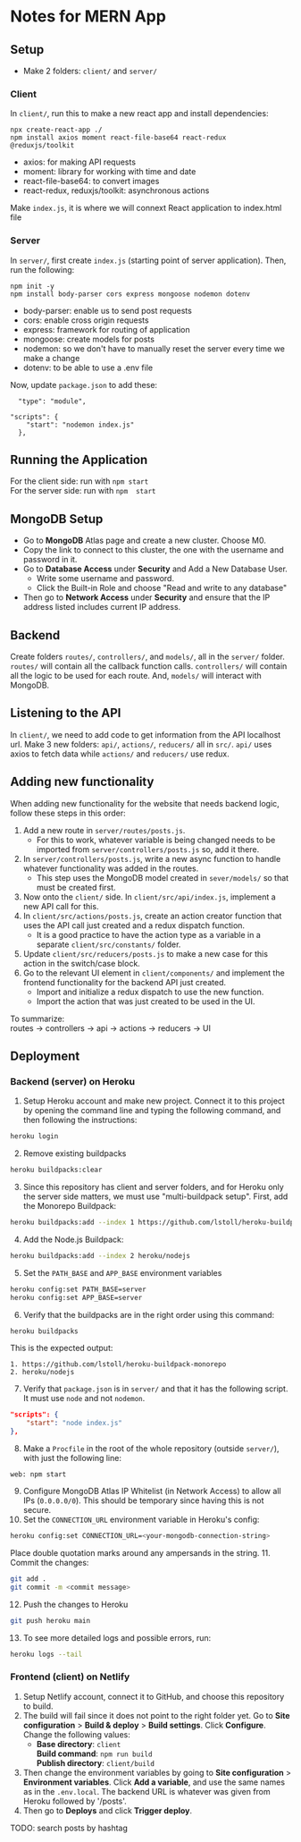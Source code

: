 # Notes for MERN App

## Setup

- Make 2 folders: ```client/``` and ```server/```

### Client

In ```client/```, run this to make a new react app and install dependencies:
```
npx create-react-app ./
npm install axios moment react-file-base64 react-redux @reduxjs/toolkit
```
- axios: for making API requests
- moment: library for working with time and date
- react-file-base64: to convert images
- react-redux, reduxjs/toolkit: asynchronous actions

Make ```index.js```, it is where we will connext React application to index.html file

### Server

In ```server/```, first create ```index.js``` (starting point of server application). Then, run the following:
```
npm init -y
npm install body-parser cors express mongoose nodemon dotenv
```
- body-parser: enable us to send post requests
- cors: enable cross origin requests
- express: framework for routing of application
- mongoose: create models for posts
- nodemon: so we don't have to manually reset the server every time we make a change
- dotenv: to be able to use a .env file

Now, update ```package.json``` to add these:
```
  "type": "module",
```
```
"scripts": {
    "start": "nodemon index.js"
  },
```

## Running the Application

For the client side: run with ```npm start``` <br>
For the server side: run with ```npm  start```

## MongoDB Setup

- Go to **MongoDB** Atlas page and create a new cluster. Choose M0. 
- Copy the link to connect to this cluster, the one with the username and password in it.
- Go to **Database Access** under **Security** and Add a New Database User.
  - Write some username and password.
  - Click the Built-in Role and choose "Read and write to any database"
- Then go to **Network Access** under **Security** and ensure that the IP address listed includes current IP address. 

## Backend

Create folders ```routes/```, ```controllers/```, and ```models/```, all in the ```server/``` folder. ```routes/``` will contain all the callback function calls. ```controllers/``` will contain all the logic to be used for each route. And, ```models/``` will interact with MongoDB. 

## Listening to the API

In ```client/```, we need to add code to get information from the API localhost url. Make 3 new folders: ```api/```, ```actions/```, ```reducers/``` all in ```src/```. ```api/``` uses axios to fetch data while ```actions/``` and ```reducers/``` use redux. 

## Adding new functionality

When adding new functionality for the website that needs backend logic, follow these steps in this order:
1. Add a new route in ```server/routes/posts.js```.
    - For this to work, whatever variable is being changed needs to be imported from ```server/controllers/posts.js``` so, add it there. 
2. In ```server/controllers/posts.js```, write a new async function to handle whatever functionality was added in the routes. 
    - This step uses the MongoDB model created in ```sever/models/``` so that must be created first.
3. Now onto the ```client/``` side. In ```client/src/api/index.js```, implement a new API call for this. 
4. In ```client/src/actions/posts.js```, create an action creator function that uses the API call just created and a redux dispatch function. 
    - It is a good practice to have the action type as a variable in a separate ```client/src/constants/``` folder. 
5. Update ```client/src/reducers/posts.js``` to make a new case for this action in the switch/case block. 
6. Go to the relevant UI element in ```client/components/``` and implement the frontend functionality for the backend API just created. 
    - Import and initialize a redux dispatch to use the new function. 
    - Import the action that was just created to be used in the UI. 

To summarize: <br>
routes -> controllers -> api -> actions -> reducers -> UI

## Deployment

### Backend (server) on Heroku

1. Setup Heroku account and make new project. Connect it to this project by opening the command line and typing the following command, and then following the instructions:
```bash
heroku login
```
2. Remove existing buildpacks
```bash
heroku buildpacks:clear
```
3. Since this repository has client and server folders, and for Heroku only the server side matters, we must use "multi-buildpack setup". First, add the Monorepo Buildpack:
```bash
heroku buildpacks:add --index 1 https://github.com/lstoll/heroku-buildpack-monorepo
```
4. Add the Node.js Buildpack:
```bash
heroku buildpacks:add --index 2 heroku/nodejs
```
5. Set the ```PATH_BASE``` and ```APP_BASE``` environment variables
```bash
heroku config:set PATH_BASE=server
heroku config:set APP_BASE=server
```
6. Verify that the buildpacks are in the right order using this command:
```bash
heroku buildpacks
```
This is the expected output: 
```text
1. https://github.com/lstoll/heroku-buildpack-monorepo
2. heroku/nodejs
```
7. Verify that ```package.json``` is in ```server/``` and that it has the following script. It must use ```node``` and not ```nodemon```. 
```json
"scripts": {
    "start": "node index.js"
},
```
8. Make a ```Procfile``` in the root of the whole repository (outside ```server/```), with just the following line:
```
web: npm start
```
9. Configure MongoDB Atlas IP Whitelist (in  Network Access) to allow all IPs (```0.0.0.0/0```). This should be temporary since having this is not secure. 
10. Set the ```CONNECTION_URL``` environment variable in Heroku's config:
```bash
heroku config:set CONNECTION_URL=<your-mongodb-connection-string>
```
Place double quotation marks around any ampersands in the string. 
11. Commit the changes:
```bash
git add .
git commit -m <commit message>
```
12. Push the changes to Heroku
```bash
git push heroku main
```
13. To see more detailed logs and possible errors, run:
```bash
heroku logs --tail
```

### Frontend (client) on Netlify

1. Setup Netlify account, connect it to GitHub, and choose this repository to build. 
2. The build will fail since it does not point to the right folder yet. Go to **Site configuration** > **Build & deploy** > **Build settings**. Click **Configure**. Change the following values: <br>
    - **Base directory**: ```client``` <br>
      **Build command**: ```npm run build``` <br>
      **Publish directory**: ```client/build``` <br>
3. Then change the environment variables by going to **Site configuration** > **Environment variables**. Click **Add a variable**, and use the same names as in the ```.env.local```. The backend URL is whatever was given from Heroku followed by '/posts'. 
4. Then go to **Deploys** and click **Trigger deploy**. 



TODO: search posts by hashtag
